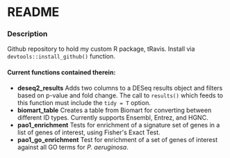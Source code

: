 # README

### Description
Github repository to hold my custom R package, tRavis. 
Install via `devtools::install_github()` function. 

#### Current functions contained therein:
- **deseq2_results** Adds two columns to a DESeq results object and filters based on p-value and fold change. 
	The call to `results()` which feeds to this function must include the `tidy = T` option. 
- **biomart_table** Creates a table from Biomart for converting between different ID types. Currently supports Ensembl, Entrez, and HGNC. 
- **pao1_enrichment** Tests for enrichment of a signature set of genes in a list of genes of interest, using Fisher's Exact Test.
- **pao1_go_enrichment** Test for enrichment of a set of genes of interest against all GO terms for *P. aeruginosa*. 

